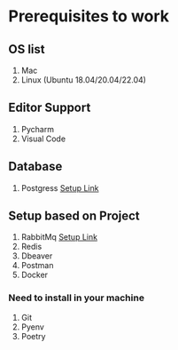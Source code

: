 # Prerequisites to work

## OS list
1. Mac
2. Linux (Ubuntu 18.04/20.04/22.04)

## Editor Support
1. Pycharm
2. Visual Code

## Database
1. Postgress [Setup Link](./INSTALL_POSTGRES.md)

## Setup based on Project
1. RabbitMq [Setup Link](./SETUP_RABBITMQ.md)
2. Redis
3. Dbeaver
4. Postman
5. Docker

### Need to install in your machine

1. Git
2. Pyenv
3. Poetry
